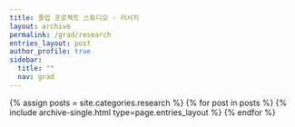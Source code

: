 ```yaml
---
title: 졸업 프로젝트 스튜디오 - 리서치
layout: archive
permalink: /grad/research
entries_layout: post
author_profile: true
sidebar:
  title: ""
  nav: grad
---
```



{% assign posts = site.categories.research %}
{% for post in posts %} {% include archive-single.html type=page.entries_layout %} {% endfor %}